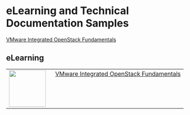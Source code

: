 <style>

table, td, th {
    border: 0px;
}

table {
    border-collapse: collapse;
    width: 100%;
}

td {
    height: 100px;
    vertical-align: top;
}

</style>

# eLearning and Technical Documentation Samples

[VMware Integrated OpenStack Fundamentals](https://jamespwagner.github.io/OpenStack/story_html5.html)

## eLearning

<table>
<tr>
<td style="width:110px">
<img src="https://jamespwagner.github.io/images/book.png" height="100" width="100">
</td>
<td>
<a href="https://jamespwagner.github.io/OpenStack/story_html5.html">VMware Integrated OpenStack Fundamentals</a> 
</td>
</tr>
</table>

<!--img src="https://jamespwagner.github.io/images/book.png" height="100" width="100"-->
